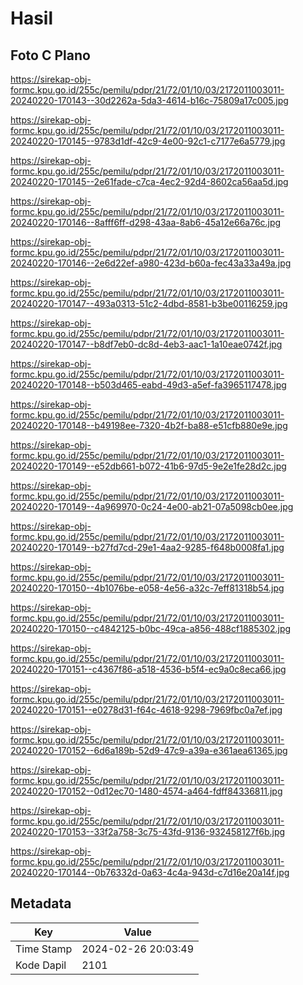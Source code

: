 # Hasil

## Foto C Plano

https://sirekap-obj-formc.kpu.go.id/255c/pemilu/pdpr/21/72/01/10/03/2172011003011-20240220-170143--30d2262a-5da3-4614-b16c-75809a17c005.jpg

https://sirekap-obj-formc.kpu.go.id/255c/pemilu/pdpr/21/72/01/10/03/2172011003011-20240220-170145--9783d1df-42c9-4e00-92c1-c7177e6a5779.jpg

https://sirekap-obj-formc.kpu.go.id/255c/pemilu/pdpr/21/72/01/10/03/2172011003011-20240220-170145--2e61fade-c7ca-4ec2-92d4-8602ca56aa5d.jpg

https://sirekap-obj-formc.kpu.go.id/255c/pemilu/pdpr/21/72/01/10/03/2172011003011-20240220-170146--8afff6ff-d298-43aa-8ab6-45a12e66a76c.jpg

https://sirekap-obj-formc.kpu.go.id/255c/pemilu/pdpr/21/72/01/10/03/2172011003011-20240220-170146--2e6d22ef-a980-423d-b60a-fec43a33a49a.jpg

https://sirekap-obj-formc.kpu.go.id/255c/pemilu/pdpr/21/72/01/10/03/2172011003011-20240220-170147--493a0313-51c2-4dbd-8581-b3be00116259.jpg

https://sirekap-obj-formc.kpu.go.id/255c/pemilu/pdpr/21/72/01/10/03/2172011003011-20240220-170147--b8df7eb0-dc8d-4eb3-aac1-1a10eae0742f.jpg

https://sirekap-obj-formc.kpu.go.id/255c/pemilu/pdpr/21/72/01/10/03/2172011003011-20240220-170148--b503d465-eabd-49d3-a5ef-fa3965117478.jpg

https://sirekap-obj-formc.kpu.go.id/255c/pemilu/pdpr/21/72/01/10/03/2172011003011-20240220-170148--b49198ee-7320-4b2f-ba88-e51cfb880e9e.jpg

https://sirekap-obj-formc.kpu.go.id/255c/pemilu/pdpr/21/72/01/10/03/2172011003011-20240220-170149--e52db661-b072-41b6-97d5-9e2e1fe28d2c.jpg

https://sirekap-obj-formc.kpu.go.id/255c/pemilu/pdpr/21/72/01/10/03/2172011003011-20240220-170149--4a969970-0c24-4e00-ab21-07a5098cb0ee.jpg

https://sirekap-obj-formc.kpu.go.id/255c/pemilu/pdpr/21/72/01/10/03/2172011003011-20240220-170149--b27fd7cd-29e1-4aa2-9285-f648b0008fa1.jpg

https://sirekap-obj-formc.kpu.go.id/255c/pemilu/pdpr/21/72/01/10/03/2172011003011-20240220-170150--4b1076be-e058-4e56-a32c-7eff81318b54.jpg

https://sirekap-obj-formc.kpu.go.id/255c/pemilu/pdpr/21/72/01/10/03/2172011003011-20240220-170150--c4842125-b0bc-49ca-a856-488cf1885302.jpg

https://sirekap-obj-formc.kpu.go.id/255c/pemilu/pdpr/21/72/01/10/03/2172011003011-20240220-170151--c4367f86-a518-4536-b5f4-ec9a0c8eca66.jpg

https://sirekap-obj-formc.kpu.go.id/255c/pemilu/pdpr/21/72/01/10/03/2172011003011-20240220-170151--e0278d31-f64c-4618-9298-7969fbc0a7ef.jpg

https://sirekap-obj-formc.kpu.go.id/255c/pemilu/pdpr/21/72/01/10/03/2172011003011-20240220-170152--6d6a189b-52d9-47c9-a39a-e361aea61365.jpg

https://sirekap-obj-formc.kpu.go.id/255c/pemilu/pdpr/21/72/01/10/03/2172011003011-20240220-170152--0d12ec70-1480-4574-a464-fdff84336811.jpg

https://sirekap-obj-formc.kpu.go.id/255c/pemilu/pdpr/21/72/01/10/03/2172011003011-20240220-170153--33f2a758-3c75-43fd-9136-932458127f6b.jpg

https://sirekap-obj-formc.kpu.go.id/255c/pemilu/pdpr/21/72/01/10/03/2172011003011-20240220-170144--0b76332d-0a63-4c4a-943d-c7d16e20a14f.jpg


## Metadata

| Key        | Value               |
| ---------- | ------------------- |
| Time Stamp | 2024-02-26 20:03:49 |
| Kode Dapil | 2101                |



